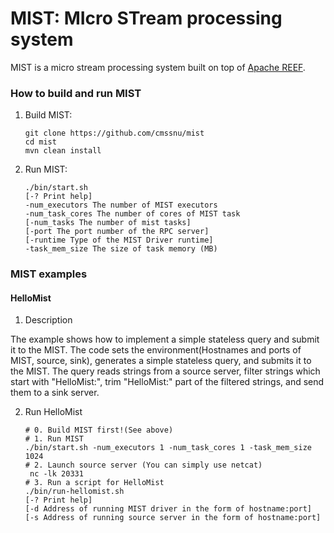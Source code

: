 MIST: MIcro STream processing system
====================================

MIST is a micro stream processing system built on top of [Apache REEF](http://reef.apache.org/).

### How to build and run MIST
1. Build MIST:
    ```
    git clone https://github.com/cmssnu/mist
    cd mist
    mvn clean install
    ```


2. Run MIST:
    ```
    ./bin/start.sh
    [-? Print help]
    -num_executors The number of MIST executors
    -num_task_cores The number of cores of MIST task
    [-num_tasks The number of mist tasks]
    [-port The port number of the RPC server]
    [-runtime Type of the MIST Driver runtime]
    -task_mem_size The size of task memory (MB)
    ```
    

### MIST examples

#### HelloMist
1. Description

The example shows how to implement a simple stateless query and submit it to the MIST.
The code sets the environment(Hostnames and ports of MIST, source, sink), generates a simple stateless query, and submits it to the MIST.
The query reads strings from a source server, filter strings which start with "HelloMist:", trim "HelloMist:" part of the filtered strings, and send them to a sink server.

2. Run HelloMist
    ```
    # 0. Build MIST first!(See above)
    # 1. Run MIST
    ./bin/start.sh -num_executors 1 -num_task_cores 1 -task_mem_size 1024
    # 2. Launch source server (You can simply use netcat)
     nc -lk 20331
    # 3. Run a script for HelloMist
    ./bin/run-hellomist.sh
    [-? Print help]
    [-d Address of running MIST driver in the form of hostname:port]
    [-s Address of running source server in the form of hostname:port]
    ```